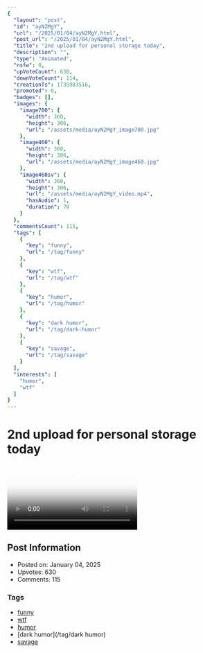 ```yaml
---
{
  "layout": "post",
  "id": "ayN2MgY",
  "url": "/2025/01/04/ayN2MgY.html",
  "post_url": "/2025/01/04/ayN2MgY.html",
  "title": "2nd upload for personal storage today",
  "description": "",
  "type": "Animated",
  "nsfw": 0,
  "upVoteCount": 630,
  "downVoteCount": 114,
  "creationTs": 1735983516,
  "promoted": 0,
  "badges": [],
  "images": {
    "image700": {
      "width": 360,
      "height": 306,
      "url": "/assets/media/ayN2MgY_image700.jpg"
    },
    "image460": {
      "width": 360,
      "height": 306,
      "url": "/assets/media/ayN2MgY_image460.jpg"
    },
    "image460sv": {
      "width": 360,
      "height": 306,
      "url": "/assets/media/ayN2MgY_video.mp4",
      "hasAudio": 1,
      "duration": 78
    }
  },
  "commentsCount": 115,
  "tags": [
    {
      "key": "funny",
      "url": "/tag/funny"
    },
    {
      "key": "wtf",
      "url": "/tag/wtf"
    },
    {
      "key": "humor",
      "url": "/tag/humor"
    },
    {
      "key": "dark humor",
      "url": "/tag/dark-humor"
    },
    {
      "key": "savage",
      "url": "/tag/savage"
    }
  ],
  "interests": [
    "humor",
    "wtf"
  ]
}
---
```


# 2nd upload for personal storage today

<video controls playsinline loop poster="/assets/media/ayN2MgY_image460.jpg">
  <source src="/assets/media/ayN2MgY_video.mp4" type="video/mp4">
  Your browser does not support the video tag.
</video>

## Post Information

- Posted on: January 04, 2025
- Upvotes: 630
- Comments: 115

### Tags

- [funny](/tag/funny)
- [wtf](/tag/wtf)
- [humor](/tag/humor)
- [dark humor](/tag/dark humor)
- [savage](/tag/savage)
